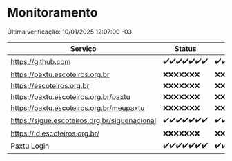 # Monitoramento

Última verificação: 10/01/2025 12:07:00 -03

|Serviço|Status|Últimas 24h|
|---|---|---|
|https://github.com|<span title="2025-01-03: OK=23">✔️</span><span title="2025-01-04: OK=23">✔️</span><span title="2025-01-05: OK=23">✔️</span><span title="2025-01-06: OK=23">✔️</span><span title="2025-01-07: OK=22">✔️</span><span title="2025-01-08: OK=23">✔️</span><span title="2025-01-09: OK=14">✔️</span>|<span title="09/01/2025 12:08:00 -03 : 200">✔️</span><span title="09/01/2025 13:10:00 -03 : 200">✔️</span><span title="09/01/2025 14:07:00 -03 : 200">✔️</span><span title="09/01/2025 15:11:00 -03 : 200">✔️</span><span title="09/01/2025 16:06:00 -03 : 200">✔️</span><span title="09/01/2025 17:09:00 -03 : 200">✔️</span><span title="09/01/2025 18:07:00 -03 : 200">✔️</span><span title="09/01/2025 19:07:00 -03 : 200">✔️</span><span title="09/01/2025 20:08:00 -03 : 200">✔️</span><span title="09/01/2025 21:41:00 -03 : 200">✔️</span><span title="09/01/2025 23:13:00 -03 : 200">✔️</span><span title="10/01/2025 00:16:00 -03 : 200">✔️</span><span title="10/01/2025 01:10:00 -03 : 200">✔️</span><span title="10/01/2025 02:08:00 -03 : 200">✔️</span><span title="10/01/2025 03:12:00 -03 : 200">✔️</span><span title="10/01/2025 04:08:00 -03 : 200">✔️</span><span title="10/01/2025 05:11:00 -03 : 200">✔️</span><span title="10/01/2025 06:09:00 -03 : 200">✔️</span><span title="10/01/2025 07:09:00 -03 : 200">✔️</span><span title="10/01/2025 08:07:00 -03 : 200">✔️</span><span title="10/01/2025 09:15:00 -03 : 200">✔️</span><span title="10/01/2025 10:15:00 -03 : 200">✔️</span><span title="10/01/2025 11:08:00 -03 : 200">✔️</span><span title="10/01/2025 12:07:00 -03 : 200">✔️</span>|
|https://paxtu.escoteiros.org.br|<span title="2025-01-03: Falhas=23">❌</span><span title="2025-01-04: Falhas=23">❌</span><span title="2025-01-05: Falhas=23">❌</span><span title="2025-01-06: Falhas=23">❌</span><span title="2025-01-07: Falhas=22">❌</span><span title="2025-01-08: Falhas=23">❌</span><span title="2025-01-09: Falhas=14">❌</span>|<span title="09/01/2025 12:08:00 -03 : 403">❌</span><span title="09/01/2025 13:10:00 -03 : 403">❌</span><span title="09/01/2025 14:07:00 -03 : 403">❌</span><span title="09/01/2025 15:11:00 -03 : 403">❌</span><span title="09/01/2025 16:06:00 -03 : 403">❌</span><span title="09/01/2025 17:09:00 -03 : 403">❌</span><span title="09/01/2025 18:07:00 -03 : 403">❌</span><span title="09/01/2025 19:07:00 -03 : 403">❌</span><span title="09/01/2025 20:08:00 -03 : 403">❌</span><span title="09/01/2025 21:41:00 -03 : 403">❌</span><span title="09/01/2025 23:13:00 -03 : 403">❌</span><span title="10/01/2025 00:16:00 -03 : 403">❌</span><span title="10/01/2025 01:10:00 -03 : 403">❌</span><span title="10/01/2025 02:08:00 -03 : 403">❌</span><span title="10/01/2025 03:12:00 -03 : 403">❌</span><span title="10/01/2025 04:08:00 -03 : 403">❌</span><span title="10/01/2025 05:11:00 -03 : 403">❌</span><span title="10/01/2025 06:09:00 -03 : 403">❌</span><span title="10/01/2025 07:09:00 -03 : 403">❌</span><span title="10/01/2025 08:07:00 -03 : 403">❌</span><span title="10/01/2025 09:15:00 -03 : 403">❌</span><span title="10/01/2025 10:15:00 -03 : 403">❌</span><span title="10/01/2025 11:08:00 -03 : 403">❌</span><span title="10/01/2025 12:07:00 -03 : 403">❌</span>|
|https://escoteiros.org.br|<span title="2025-01-03: Falhas=23">❌</span><span title="2025-01-04: Falhas=23">❌</span><span title="2025-01-05: Falhas=23">❌</span><span title="2025-01-06: Falhas=23">❌</span><span title="2025-01-07: Falhas=22">❌</span><span title="2025-01-08: Falhas=23">❌</span><span title="2025-01-09: Falhas=14">❌</span>|<span title="09/01/2025 12:08:00 -03 : 403">❌</span><span title="09/01/2025 13:10:00 -03 : 403">❌</span><span title="09/01/2025 14:07:00 -03 : 403">❌</span><span title="09/01/2025 15:11:00 -03 : 403">❌</span><span title="09/01/2025 16:06:00 -03 : 403">❌</span><span title="09/01/2025 17:09:00 -03 : 403">❌</span><span title="09/01/2025 18:07:00 -03 : 403">❌</span><span title="09/01/2025 19:07:00 -03 : 403">❌</span><span title="09/01/2025 20:08:00 -03 : 403">❌</span><span title="09/01/2025 21:41:00 -03 : 403">❌</span><span title="09/01/2025 23:13:00 -03 : 403">❌</span><span title="10/01/2025 00:16:00 -03 : 403">❌</span><span title="10/01/2025 01:10:00 -03 : 403">❌</span><span title="10/01/2025 02:08:00 -03 : 403">❌</span><span title="10/01/2025 03:12:00 -03 : 403">❌</span><span title="10/01/2025 04:08:00 -03 : 403">❌</span><span title="10/01/2025 05:11:00 -03 : 403">❌</span><span title="10/01/2025 06:09:00 -03 : 403">❌</span><span title="10/01/2025 07:09:00 -03 : 403">❌</span><span title="10/01/2025 08:07:00 -03 : 403">❌</span><span title="10/01/2025 09:15:00 -03 : 403">❌</span><span title="10/01/2025 10:15:00 -03 : 403">❌</span><span title="10/01/2025 11:08:00 -03 : 403">❌</span><span title="10/01/2025 12:07:00 -03 : 403">❌</span>|
|https://paxtu.escoteiros.org.br/paxtu|<span title="2025-01-03: Falhas=23">❌</span><span title="2025-01-04: Falhas=23">❌</span><span title="2025-01-05: Falhas=23">❌</span><span title="2025-01-06: Falhas=23">❌</span><span title="2025-01-07: Falhas=22">❌</span><span title="2025-01-08: Falhas=23">❌</span><span title="2025-01-09: Falhas=14">❌</span>|<span title="09/01/2025 12:08:00 -03 : 403">❌</span><span title="09/01/2025 13:10:00 -03 : 403">❌</span><span title="09/01/2025 14:07:00 -03 : 403">❌</span><span title="09/01/2025 15:11:00 -03 : 403">❌</span><span title="09/01/2025 16:06:00 -03 : 403">❌</span><span title="09/01/2025 17:09:00 -03 : 403">❌</span><span title="09/01/2025 18:07:00 -03 : 403">❌</span><span title="09/01/2025 19:07:00 -03 : 403">❌</span><span title="09/01/2025 20:08:00 -03 : 403">❌</span><span title="09/01/2025 21:41:00 -03 : 403">❌</span><span title="09/01/2025 23:13:00 -03 : 403">❌</span><span title="10/01/2025 00:16:00 -03 : 403">❌</span><span title="10/01/2025 01:10:00 -03 : 403">❌</span><span title="10/01/2025 02:08:00 -03 : 403">❌</span><span title="10/01/2025 03:12:00 -03 : 403">❌</span><span title="10/01/2025 04:08:00 -03 : 403">❌</span><span title="10/01/2025 05:11:00 -03 : 403">❌</span><span title="10/01/2025 06:09:00 -03 : 403">❌</span><span title="10/01/2025 07:09:00 -03 : 403">❌</span><span title="10/01/2025 08:07:00 -03 : 403">❌</span><span title="10/01/2025 09:15:00 -03 : 403">❌</span><span title="10/01/2025 10:15:00 -03 : 403">❌</span><span title="10/01/2025 11:08:00 -03 : 403">❌</span><span title="10/01/2025 12:07:00 -03 : 403">❌</span>|
|https://paxtu.escoteiros.org.br/meupaxtu|<span title="2025-01-03: Falhas=23">❌</span><span title="2025-01-04: Falhas=23">❌</span><span title="2025-01-05: Falhas=23">❌</span><span title="2025-01-06: Falhas=23">❌</span><span title="2025-01-07: Falhas=22">❌</span><span title="2025-01-08: Falhas=23">❌</span><span title="2025-01-09: Falhas=14">❌</span>|<span title="09/01/2025 12:08:00 -03 : 403">❌</span><span title="09/01/2025 13:10:00 -03 : 403">❌</span><span title="09/01/2025 14:07:00 -03 : 403">❌</span><span title="09/01/2025 15:11:00 -03 : 403">❌</span><span title="09/01/2025 16:06:00 -03 : 403">❌</span><span title="09/01/2025 17:09:00 -03 : 403">❌</span><span title="09/01/2025 18:07:00 -03 : 403">❌</span><span title="09/01/2025 19:07:00 -03 : 403">❌</span><span title="09/01/2025 20:08:00 -03 : 403">❌</span><span title="09/01/2025 21:41:00 -03 : 403">❌</span><span title="09/01/2025 23:13:00 -03 : 403">❌</span><span title="10/01/2025 00:16:00 -03 : 403">❌</span><span title="10/01/2025 01:10:00 -03 : 403">❌</span><span title="10/01/2025 02:08:00 -03 : 403">❌</span><span title="10/01/2025 03:12:00 -03 : 403">❌</span><span title="10/01/2025 04:08:00 -03 : 403">❌</span><span title="10/01/2025 05:11:00 -03 : 403">❌</span><span title="10/01/2025 06:09:00 -03 : 403">❌</span><span title="10/01/2025 07:09:00 -03 : 403">❌</span><span title="10/01/2025 08:07:00 -03 : 403">❌</span><span title="10/01/2025 09:15:00 -03 : 403">❌</span><span title="10/01/2025 10:15:00 -03 : 403">❌</span><span title="10/01/2025 11:08:00 -03 : 403">❌</span><span title="10/01/2025 12:07:00 -03 : 403">❌</span>|
|https://sigue.escoteiros.org.br/siguenacional|<span title="2025-01-03: OK=23">✔️</span><span title="2025-01-04: OK=23">✔️</span><span title="2025-01-05: OK=23">✔️</span><span title="2025-01-06: OK=23">✔️</span><span title="2025-01-07: OK=22">✔️</span><span title="2025-01-08: OK=23">✔️</span><span title="2025-01-09: OK=14">✔️</span>|<span title="09/01/2025 12:08:00 -03 : 200">✔️</span><span title="09/01/2025 13:10:00 -03 : 200">✔️</span><span title="09/01/2025 14:07:00 -03 : 200">✔️</span><span title="09/01/2025 15:11:00 -03 : 200">✔️</span><span title="09/01/2025 16:06:00 -03 : 200">✔️</span><span title="09/01/2025 17:09:00 -03 : 0">❌</span><span title="09/01/2025 18:07:00 -03 : 200">✔️</span><span title="09/01/2025 19:07:00 -03 : 200">✔️</span><span title="09/01/2025 20:08:00 -03 : 200">✔️</span><span title="09/01/2025 21:41:00 -03 : 200">✔️</span><span title="09/01/2025 23:13:00 -03 : 200">✔️</span><span title="10/01/2025 00:16:00 -03 : 200">✔️</span><span title="10/01/2025 01:10:00 -03 : 200">✔️</span><span title="10/01/2025 02:08:00 -03 : 200">✔️</span><span title="10/01/2025 03:12:00 -03 : 200">✔️</span><span title="10/01/2025 04:08:00 -03 : 200">✔️</span><span title="10/01/2025 05:11:00 -03 : 200">✔️</span><span title="10/01/2025 06:09:00 -03 : 200">✔️</span><span title="10/01/2025 07:09:00 -03 : 200">✔️</span><span title="10/01/2025 08:07:00 -03 : 200">✔️</span><span title="10/01/2025 09:15:00 -03 : 200">✔️</span><span title="10/01/2025 10:15:00 -03 : 200">✔️</span><span title="10/01/2025 11:08:00 -03 : 200">✔️</span><span title="10/01/2025 12:07:00 -03 : 200">✔️</span>|
|https://id.escoteiros.org.br/|<span title="2025-01-03: Falhas=23">❌</span><span title="2025-01-04: Falhas=23">❌</span><span title="2025-01-05: Falhas=23">❌</span><span title="2025-01-06: Falhas=23">❌</span><span title="2025-01-07: Falhas=22">❌</span><span title="2025-01-08: Falhas=23">❌</span><span title="2025-01-09: Falhas=14">❌</span>|<span title="09/01/2025 12:08:00 -03 : 403">❌</span><span title="09/01/2025 13:10:00 -03 : 403">❌</span><span title="09/01/2025 14:07:00 -03 : 403">❌</span><span title="09/01/2025 15:11:00 -03 : 403">❌</span><span title="09/01/2025 16:06:00 -03 : 403">❌</span><span title="09/01/2025 17:09:00 -03 : 403">❌</span><span title="09/01/2025 18:07:00 -03 : 403">❌</span><span title="09/01/2025 19:07:00 -03 : 403">❌</span><span title="09/01/2025 20:08:00 -03 : 403">❌</span><span title="09/01/2025 21:41:00 -03 : 403">❌</span><span title="09/01/2025 23:13:00 -03 : 403">❌</span><span title="10/01/2025 00:16:00 -03 : 403">❌</span><span title="10/01/2025 01:10:00 -03 : 403">❌</span><span title="10/01/2025 02:08:00 -03 : 403">❌</span><span title="10/01/2025 03:12:00 -03 : 403">❌</span><span title="10/01/2025 04:08:00 -03 : 403">❌</span><span title="10/01/2025 05:11:00 -03 : 403">❌</span><span title="10/01/2025 06:09:00 -03 : 403">❌</span><span title="10/01/2025 07:09:00 -03 : 403">❌</span><span title="10/01/2025 08:07:00 -03 : 403">❌</span><span title="10/01/2025 09:15:00 -03 : 403">❌</span><span title="10/01/2025 10:15:00 -03 : 403">❌</span><span title="10/01/2025 11:08:00 -03 : 403">❌</span><span title="10/01/2025 12:07:00 -03 : 403">❌</span>|
|Paxtu Login|<span title="2025-01-03: OK=23">✔️</span><span title="2025-01-04: OK=23">✔️</span><span title="2025-01-05: OK=23">✔️</span><span title="2025-01-06: OK=23">✔️</span><span title="2025-01-07: OK=22">✔️</span><span title="2025-01-08: OK=23">✔️</span><span title="2025-01-09: OK=14">✔️</span>|<span title="09/01/2025 12:08:00 -03 : 200">✔️</span><span title="09/01/2025 13:10:00 -03 : 200">✔️</span><span title="09/01/2025 14:07:00 -03 : 200">✔️</span><span title="09/01/2025 15:11:00 -03 : 200">✔️</span><span title="09/01/2025 16:06:00 -03 : 200">✔️</span><span title="09/01/2025 17:09:00 -03 : 200">✔️</span><span title="09/01/2025 18:07:00 -03 : 200">✔️</span><span title="09/01/2025 19:07:00 -03 : 200">✔️</span><span title="09/01/2025 20:08:00 -03 : 200">✔️</span><span title="09/01/2025 21:41:00 -03 : 200">✔️</span><span title="09/01/2025 23:13:00 -03 : 200">✔️</span><span title="10/01/2025 00:16:00 -03 : 200">✔️</span><span title="10/01/2025 01:10:00 -03 : 200">✔️</span><span title="10/01/2025 02:08:00 -03 : 200">✔️</span><span title="10/01/2025 03:12:00 -03 : 200">✔️</span><span title="10/01/2025 04:08:00 -03 : 200">✔️</span><span title="10/01/2025 05:11:00 -03 : 200">✔️</span><span title="10/01/2025 06:09:00 -03 : 200">✔️</span><span title="10/01/2025 07:09:00 -03 : 200">✔️</span><span title="10/01/2025 08:07:00 -03 : 200">✔️</span><span title="10/01/2025 09:15:00 -03 : 200">✔️</span><span title="10/01/2025 10:15:00 -03 : 200">✔️</span><span title="10/01/2025 11:08:00 -03 : 200">✔️</span><span title="10/01/2025 12:07:00 -03 : 200">✔️</span>|
